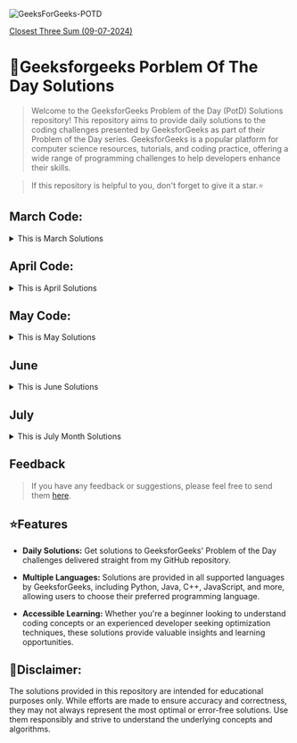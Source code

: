 
![GeeksForGeeks-POTD](https://socialify.git.ci/HackResist/GeeksforGeeks-POTD/image?description=1&descriptionEditable=Welcome%20to%20the%20repository.%20This%20repository%20Helps%20to%20Improve%20Your%20Coding%20Skills.%20&font=Rokkitt&name=1&owner=1&pattern=Solid&stargazers=1&theme=Dark)

[Closest Three Sum
(09-07-2024)](https://github.com/HackResist/GeeksForGeeks-POTD/tree/main/July%202024/09-07-2024) 

<!--
<p align="center">
  <a href="#blank"><img src="Geeksforgeeks.png" alt="HackResist"></a>
</p>
<div align='left'>
-->
<h1>📖Geeksforgeeks Porblem Of The Day Solutions</h1> 
</div>

 >Welcome to the GeeksforGeeks Problem of the Day (PotD) Solutions repository! This repository aims to provide daily solutions to the coding challenges presented by GeeksforGeeks as part of their Problem of the Day series. GeeksforGeeks is a popular platform for computer science resources, tutorials, and coding practice, offering a wide range of programming challenges to help developers enhance their skills.

 
 >If this repository is helpful to you, don't forget to give it a star.⭐
## March Code:
<details>
<summary>This is March Solutions</summary>

[17-03-2024](https://github.com/HackResist/GeeksForGeeks-POTD/tree/main/17-03-2024)

[18-03-2024](https://github.com/HackResist/GeeksForGeeks-POTD/tree/main/18-03-2024)

[19-03-2024](https://github.com/HackResist/GeeksForGeeks-POTD/tree/main/19-03-2024)

[20-03-2024](https://github.com/HackResist/GeeksForGeeks-POTD/tree/main/20-03-2024) 

[21-03-2024](https://github.com/HackResist/GeeksForGeeks-POTD/tree/main/21-03-2024)

[22-03-2024](https://github.com/HackResist/GeeksForGeeks-POTD/tree/main/22-03-2024)

[23-03-2024](https://github.com/HackResist/GeeksForGeeks-POTD/tree/main/23-03-2024)

[24-03-2024](https://github.com/HackResist/GeeksForGeeks-POTD/tree/main/24-03-2024) 

[25-03-2024](https://github.com/HackResist/GeeksForGeeks-POTD/tree/main/25-03-2024)

[26-03-2024](https://github.com/HackResist/GeeksForGeeks-POTD/tree/main/26-03-2024)

[27-03-2024](https://github.com/HackResist/GeeksForGeeks-POTD/tree/main/27-03-2024)

[28-03-2024](https://github.com/HackResist/GeeksForGeeks-POTD/tree/main/28-03-2024) 


[30-03-2024](https://github.com/HackResist/GeeksForGeeks-POTD/tree/main/30-03-2024)

[31-03-2024](https://github.com/HackResist/GeeksForGeeks-POTD/tree/main/31-03-2024) 


</details>


## April Code:
<details>
<summary>This is April Solutions</summary>

[01-04-2024](https://github.com/HackResist/GeeksForGeeks-POTD/tree/main/1-04-2024)

[02-04-2024](https://github.com/HackResist/GeeksForGeeks-POTD/tree/main/2-04-2024)

[03-04-2024](https://github.com/HackResist/GeeksForGeeks-POTD/tree/main/03-04-2024)

[04-04-2024](https://github.com/HackResist/GeeksForGeeks-POTD/tree/main/04-04-2024)

[05-04-2024](https://github.com/HackResist/GeeksForGeeks-POTD/tree/main/05-04-2024)

[06-04-2024](https://github.com/HackResist/GeeksForGeeks-POTD/tree/main/06-04-2024)

[07-04-2024](https://github.com/HackResist/GeeksForGeeks-POTD/tree/main/07-04-2024)

[08-04-2024](https://github.com/HackResist/GeeksForGeeks-POTD/tree/main/08-04-2024)

[09-04-2024](https://github.com/HackResist/GeeksForGeeks-POTD/tree/main/09-04-2024)

[10-04-2024](https://github.com/HackResist/GeeksForGeeks-POTD/tree/main/10-04-2024)

[11-04-2024](https://github.com/HackResist/GeeksForGeeks-POTD/tree/main/11-04-2024)

[12-04-2024](https://github.com/HackResist/GeeksForGeeks-POTD/tree/main/12-04-2024)

[13-04-2024](https://github.com/HackResist/GeeksForGeeks-POTD/tree/main/13-04-2024)

[14-04-2024](https://github.com/HackResist/GeeksForGeeks-POTD/tree/main/14-04-2024)


[15-04-2024](https://github.com/HackResist/GeeksForGeeks-POTD/tree/main/15-04-2024)

[16-04-2024](https://github.com/HackResist/GeeksForGeeks-POTD/tree/main/16-04-2024)

[17-04-2024](https://github.com/HackResist/GeeksForGeeks-POTD/tree/main/17-04-2024)

[18-04-2024](https://github.com/HackResist/GeeksForGeeks-POTD/tree/main/18-04-2024)

[19-04-2024](https://github.com/HackResist/GeeksForGeeks-POTD/tree/main/19-04-2024)

[20-04-2024](https://github.com/HackResist/GeeksForGeeks-POTD/tree/main/20-04-2024)

[21-04-2024](https://github.com/HackResist/GeeksForGeeks-POTD/tree/main/21-04-2024)

[22-04-2024](https://github.com/HackResist/GeeksForGeeks-POTD/tree/main/22-04-2024)

[23-04-2024](https://github.com/HackResist/GeeksForGeeks-POTD/tree/main/23-04-2024)

[24-04-2024](https://github.com/HackResist/GeeksForGeeks-POTD/tree/main/24-04-2024)

[25-04-2024](https://github.com/HackResist/GeeksForGeeks-POTD/tree/main/25-04-2024)

[26-04-2024](https://github.com/HackResist/GeeksForGeeks-POTD/tree/main/26-04-2024)

[27-04-2024](https://github.com/HackResist/GeeksForGeeks-POTD/tree/main/27-04-2024)

[28-04-2024](https://github.com/HackResist/GeeksForGeeks-POTD/tree/main/28-04-2024)

[30-04-2024](https://github.com/HackResist/GeeksForGeeks-POTD/tree/main/30-04-2024)

</details>

## May Code:
<details>
<summary>This is May Solutions</summary>

[01-05-2024](https://github.com/HackResist/GeeksForGeeks-POTD/tree/main/01-05-2024)

[02-05-2024](https://github.com/HackResist/GeeksForGeeks-POTD/tree/main/02-05-2024)

[03-05-2024](https://github.com/HackResist/GeeksForGeeks-POTD/tree/main/03-05-2024)

[04-05-2024](https://github.com/HackResist/GeeksForGeeks-POTD/tree/main/04-05-2024)

[05-05-2024](https://github.com/HackResist/GeeksForGeeks-POTD/tree/main/05-05-2024)

[06-05-2024](https://github.com/HackResist/GeeksForGeeks-POTD/tree/main/06-05-2024)

[07-05-2024](https://github.com/HackResist/GeeksForGeeks-POTD/tree/main/07-05-2024)

[08-05-2024](https://github.com/HackResist/GeeksForGeeks-POTD/tree/main/08-05-2024)

[09-05-2024](https://github.com/HackResist/GeeksForGeeks-POTD/tree/main/09-05-2024)

[10-05-2024](https://github.com/HackResist/GeeksForGeeks-POTD/tree/main/10-05-2024)

[11-05-2024](https://github.com/HackResist/GeeksForGeeks-POTD/tree/main/11-05-2024)

[12-05-2024](https://github.com/HackResist/GeeksForGeeks-POTD/tree/main/12-05-2024)

[13-05-2024](https://github.com/HackResist/GeeksForGeeks-POTD/tree/main/13-05-2024)

</details>

## June

<details>
  <summary>This is June Solutions</summary>
  
  [06-06-2024](https://github.com/HackResist/GeeksForGeeks-POTD/tree/main/June/06-06-2024)
  
  [07-06-2024](https://github.com/HackResist/GeeksForGeeks-POTD/tree/main/June/07-06-2024)
  
  [08-06-2024](https://github.com/HackResist/GeeksForGeeks-POTD/tree/main/June/08-06-2024)
  
  [09-06-2024](https://github.com/HackResist/GeeksForGeeks-POTD/tree/main/June/09-06-2024)
  
  [10-06-2024](https://github.com/HackResist/GeeksForGeeks-POTD/tree/main/June/10-06-2024)
  
  [11-06-2024](https://github.com/HackResist/GeeksForGeeks-POTD/tree/main/June/11-06-2024)
  
  [12-06-2024](https://github.com/HackResist/GeeksForGeeks-POTD/tree/main/June/12-06-2024)
  
  [13-06-2024](https://github.com/HackResist/GeeksForGeeks-POTD/tree/main/June/13-06-2024)
  
  [14-06-2024](https://github.com/HackResist/GeeksForGeeks-POTD/tree/main/June/14-06-2024)
  
  [15-06-2024](https://github.com/HackResist/GeeksForGeeks-POTD/tree/main/June/15-06-2024)
  
  [16-06-2024](https://github.com/HackResist/GeeksForGeeks-POTD/tree/main/June/16-06-2024)
  
  [17-06-2024](https://github.com/HackResist/GeeksForGeeks-POTD/tree/main/June/17-06-2024)
  
  [18-06-2024](https://github.com/HackResist/GeeksForGeeks-POTD/tree/main/June/18-06-2024)
  
  [19-06-2024](https://github.com/HackResist/GeeksForGeeks-POTD/tree/main/June/19-06-2024)
  
  [20-06-2024](https://github.com/HackResist/GeeksForGeeks-POTD/tree/main/June/20-06-2024)
  
  [21-06-2024](https://github.com/HackResist/GeeksForGeeks-POTD/tree/main/June/21-06-2024)
  
  [22-06-2024](https://github.com/HackResist/GeeksForGeeks-POTD/tree/main/June/22-06-2024)
  
  [23-06-2024](https://github.com/HackResist/GeeksForGeeks-POTD/tree/main/June/23-06-2024)
  
  [24-06-2024](https://github.com/HackResist/GeeksForGeeks-POTD/tree/main/June/24-06-2024)
  
  [25-06-2024](https://github.com/HackResist/GeeksForGeeks-POTD/tree/main/June/25-06-2024)
  
  [26-06-2024](https://github.com/HackResist/GeeksForGeeks-POTD/tree/main/June/26-06-2024)
  
  [27-06-2024](https://github.com/HackResist/GeeksForGeeks-POTD/tree/main/June/27-06-2024)
  
  [28-06-2024](https://github.com/HackResist/GeeksForGeeks-POTD/tree/main/June/28-06-2024)
  
  [29-06-2024](https://github.com/HackResist/GeeksForGeeks-POTD/tree/main/June/29-06-2024)
  
  [30-06-2024](https://github.com/HackResist/GeeksForGeeks-POTD/tree/main/June/30-06-2024)
</details>

## July

<details>
  <summary>This is July Month Solutions</summary>
    
  [02-07-2024](https://github.com/HackResist/GeeksForGeeks-POTD/tree/main/July%202024/02-07-2024)
  
  [03-07-2024](https://github.com/HackResist/GeeksForGeeks-POTD/tree/main/July%202024/03-07-2024)
  
  [04-07-2024](https://github.com/HackResist/GeeksForGeeks-POTD/tree/main/July%202024/04-07-2024)
  
  [05-07-2024](https://github.com/HackResist/GeeksForGeeks-POTD/tree/main/July%202024/05-07-2024)
  
  [06-07-2024](https://github.com/HackResist/GeeksForGeeks-POTD/tree/main/July%202024/06-07-2024)
  
  [08-07-2024](https://github.com/HackResist/GeeksForGeeks-POTD/tree/main/July%202024/08-07-2024)
  
  [09-07-2024](https://github.com/HackResist/GeeksForGeeks-POTD/tree/main/July%202024/09-07-2024)
</details>

## Feedback
> If you have any feedback or suggestions, please feel free to send them [here](https://geeksforgeeks-potd-solution-suggestion.vercel.app/).



## ⭐️Features
 - **Daily Solutions:**   Get solutions to GeeksforGeeks' Problem of the Day challenges delivered straight from my GitHub repository.


 - **Multiple Languages:** Solutions are provided in all supported languages by GeeksforGeeks, including Python, Java, C++, JavaScript, and more, allowing users to choose their preferred programming language.

 - **Accessible Learning:** Whether you're a beginner looking to understand coding concepts or an experienced developer seeking optimization techniques, these solutions provide valuable insights and learning opportunities.

## **💬Disclaimer:** 
The solutions provided in this repository are intended for educational purposes only. While efforts are made to ensure accuracy and correctness, they may not always represent the most optimal or error-free solutions. Use them responsibly and strive to understand the underlying concepts and algorithms.
